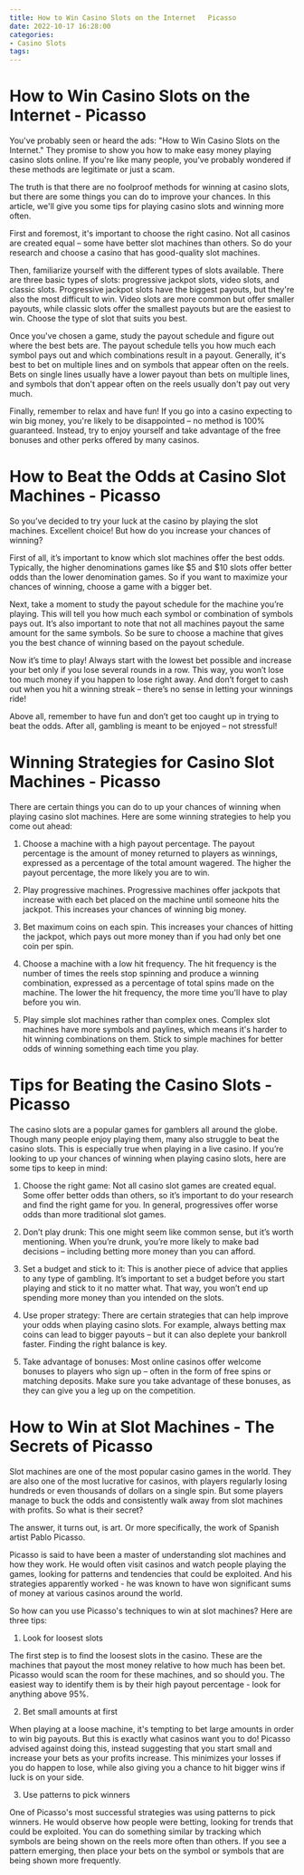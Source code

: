 ```yaml
---
title: How to Win Casino Slots on the Internet   Picasso
date: 2022-10-17 16:28:00
categories:
- Casino Slots
tags:
---
```



#  How to Win Casino Slots on the Internet - Picasso

You've probably seen or heard the ads: "How to Win Casino Slots on the Internet." They promise to show you how to make easy money playing casino slots online. If you're like many people, you've probably wondered if these methods are legitimate or just a scam.

The truth is that there are no foolproof methods for winning at casino slots, but there are some things you can do to improve your chances. In this article, we'll give you some tips for playing casino slots and winning more often.

First and foremost, it's important to choose the right casino. Not all casinos are created equal – some have better slot machines than others. So do your research and choose a casino that has good-quality slot machines.

Then, familiarize yourself with the different types of slots available. There are three basic types of slots: progressive jackpot slots, video slots, and classic slots. Progressive jackpot slots have the biggest payouts, but they're also the most difficult to win. Video slots are more common but offer smaller payouts, while classic slots offer the smallest payouts but are the easiest to win. Choose the type of slot that suits you best.

Once you've chosen a game, study the payout schedule and figure out where the best bets are. The payout schedule tells you how much each symbol pays out and which combinations result in a payout. Generally, it's best to bet on multiple lines and on symbols that appear often on the reels. Bets on single lines usually have a lower payout than bets on multiple lines, and symbols that don't appear often on the reels usually don't pay out very much.

Finally, remember to relax and have fun! If you go into a casino expecting to win big money, you're likely to be disappointed – no method is 100% guaranteed. Instead, try to enjoy yourself and take advantage of the free bonuses and other perks offered by many casinos.

#  How to Beat the Odds at Casino Slot Machines - Picasso

So you’ve decided to try your luck at the casino by playing the slot machines. Excellent choice! But how do you increase your chances of winning?

First of all, it’s important to know which slot machines offer the best odds. Typically, the higher denominations games like $5 and $10 slots offer better odds than the lower denomination games. So if you want to maximize your chances of winning, choose a game with a bigger bet.

Next, take a moment to study the payout schedule for the machine you’re playing. This will tell you how much each symbol or combination of symbols pays out. It’s also important to note that not all machines payout the same amount for the same symbols. So be sure to choose a machine that gives you the best chance of winning based on the payout schedule.

Now it’s time to play! Always start with the lowest bet possible and increase your bet only if you lose several rounds in a row. This way, you won’t lose too much money if you happen to lose right away. And don’t forget to cash out when you hit a winning streak – there’s no sense in letting your winnings ride!

Above all, remember to have fun and don’t get too caught up in trying to beat the odds. After all, gambling is meant to be enjoyed – not stressful!

#  Winning Strategies for Casino Slot Machines - Picasso

There are certain things you can do to up your chances of winning when playing casino slot machines. Here are some winning strategies to help you come out ahead:

1. Choose a machine with a high payout percentage. The payout percentage is the amount of money returned to players as winnings, expressed as a percentage of the total amount wagered. The higher the payout percentage, the more likely you are to win.

2. Play progressive machines. Progressive machines offer jackpots that increase with each bet placed on the machine until someone hits the jackpot. This increases your chances of winning big money.

3. Bet maximum coins on each spin. This increases your chances of hitting the jackpot, which pays out more money than if you had only bet one coin per spin.

4. Choose a machine with a low hit frequency. The hit frequency is the number of times the reels stop spinning and produce a winning combination, expressed as a percentage of total spins made on the machine. The lower the hit frequency, the more time you'll have to play before you win.

5. Play simple slot machines rather than complex ones. Complex slot machines have more symbols and paylines, which means it's harder to hit winning combinations on them. Stick to simple machines for better odds of winning something each time you play.

#  Tips for Beating the Casino Slots - Picasso 

The casino slots are a popular games for gamblers all around the globe. Though many people enjoy playing them, many also struggle to beat the casino slots. This is especially true when playing in a live casino. If you’re looking to up your chances of winning when playing casino slots, here are some tips to keep in mind:

1) Choose the right game: Not all casino slot games are created equal. Some offer better odds than others, so it’s important to do your research and find the right game for you. In general, progressives offer worse odds than more traditional slot games.

2) Don’t play drunk: This one might seem like common sense, but it’s worth mentioning. When you’re drunk, you’re more likely to make bad decisions – including betting more money than you can afford.

3) Set a budget and stick to it: This is another piece of advice that applies to any type of gambling. It’s important to set a budget before you start playing and stick to it no matter what. That way, you won’t end up spending more money than you intended on the slots.

4) Use proper strategy: There are certain strategies that can help improve your odds when playing casino slots. For example, always betting max coins can lead to bigger payouts – but it can also deplete your bankroll faster. Finding the right balance is key.

5) Take advantage of bonuses: Most online casinos offer welcome bonuses to players who sign up – often in the form of free spins or matching deposits. Make sure you take advantage of these bonuses, as they can give you a leg up on the competition.

#  How to Win at Slot Machines - The Secrets of Picasso

Slot machines are one of the most popular casino games in the world. They are also one of the most lucrative for casinos, with players regularly losing hundreds or even thousands of dollars on a single spin. But some players manage to buck the odds and consistently walk away from slot machines with profits. So what is their secret?

The answer, it turns out, is art. Or more specifically, the work of Spanish artist Pablo Picasso.

Picasso is said to have been a master of understanding slot machines and how they work. He would often visit casinos and watch people playing the games, looking for patterns and tendencies that could be exploited. And his strategies apparently worked - he was known to have won significant sums of money at various casinos around the world.

So how can you use Picasso's techniques to win at slot machines? Here are three tips:

1) Look for loosest slots

The first step is to find the loosest slots in the casino. These are the machines that payout the most money relative to how much has been bet. Picasso would scan the room for these machines, and so should you. The easiest way to identify them is by their high payout percentage - look for anything above 95%.

2) Bet small amounts at first

When playing at a loose machine, it's tempting to bet large amounts in order to win big payouts. But this is exactly what casinos want you to do! Picasso advised against doing this, instead suggesting that you start small and increase your bets as your profits increase. This minimizes your losses if you do happen to lose, while also giving you a chance to hit bigger wins if luck is on your side.

3) Use patterns to pick winners

One of Picasso's most successful strategies was using patterns to pick winners. He would observe how people were betting, looking for trends that could be exploited. You can do something similar by tracking which symbols are being shown on the reels more often than others. If you see a pattern emerging, then place your bets on the symbol or symbols that are being shown more frequently.